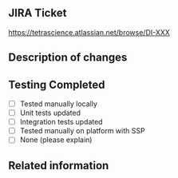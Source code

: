 <!-- PR Title should be in the form: "DE-12345: Short Description of Changes" -->

## JIRA Ticket

<!-- Add a link to the JIRA ticket here (replace DI-XXX with your ticket number) -->

https://tetrascience.atlassian.net/browse/DI-XXX

## Description of changes

<!--
Please describe what has been changed and why.
Please add anything that can help the reviewer(s) to understand the context of the change
!-->

## Testing Completed

<!-- What type of test automation is included as part of this PR to ensure that the change is working as expected? !-->

- [ ] Tested manually locally
- [ ] Unit tests updated
- [ ] Integration tests updated
- [ ] Tested manually on platform with SSP
- [ ] None (please explain)

## Related information

<!--
Please list any related information here.
For example: links to other PRs, link to IDS, link to confluence docs, etc
--!>
